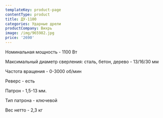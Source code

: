 ```yaml
---
templateKey: product-page
contentType: product
title: ДУ-1100
categories: Ударные дрели
productCompany: Вихрь
image: /img/965982.jpg
price: '2690'
---
```

Номинальная мощность - 1100 Вт

Максимальный диаметр сверления: сталь, бетон, дерево - 13/16/30 мм

Частота вращения - 0-3000 об/мин

Реверс - есть

Патрон - 1,5-13 мм.

Тип патрона - ключевой

Вес нетто - 2,3 кг
